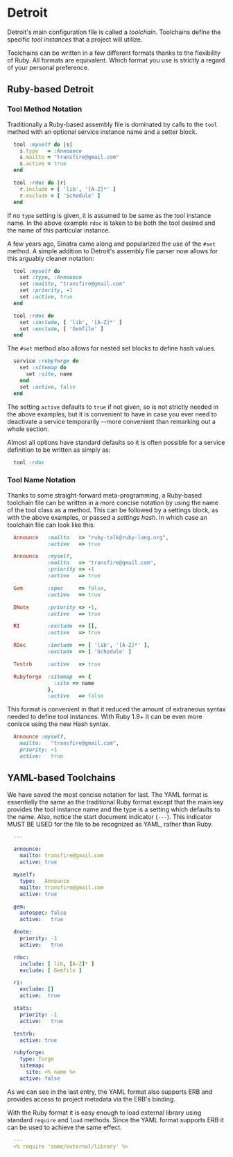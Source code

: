 # Detroit

Detroit's main configuration file is called a *toolchain*. Toolchains define the 
specific *tool instances* that a project will utilize. 

Toolchains can be written in a few different formats thanks to the flexibility
of Ruby. All formats are equivalent. Which format you use is strictly a regard
of your personal preference.

## Ruby-based Detroit

### Tool Method Notation

Traditionally a Ruby-based assembly file is dominated by calls to the `tool`
method with an optional service instance name and a setter block.

```ruby
  tool :myself do |s|
    s.type   = :Announce
    s.mailto = "transfire@gmail.com"
    s.active = true
  end

  tool :rdoc do |r|
    r.include = [ 'lib', '[A-Z]*' ]
    r.exclude = [ 'Schedule' ]
  end
```

If no `type` setting is given, it is assumed to be same as the tool instance name.
In the above example `rdoc` is taken to be both the tool desired and the name of
this particular instance.

A few years ago, Sinatra came along and popularized the use of the `#set` method.
A simple addition to Detroit's assembly file parser now allows for this arguably 
cleaner notation:

```ruby
  tool :myself do
    set :type, :Announce
    set :mailto, "transfire@gmail.com"
    set :priority, -1
    set :active, true
  end

  tool :rdoc do
    set :include, [ 'lib', '[A-Z]*' ]
    set :exclude, [ 'Gemfile' ]
  end
```

The `#set` method also allows for nested set blocks to define hash values.

```ruby
  service :rubyforge do
    set :sitemap do
      set :site, name
    end
    set :active, false
  end
```

The setting `active` defaults to `true` if not given, so is not strictly
needed in the above examples, but it is convenient to have in case you
ever need to deactivate a service temporarily --more convenient than
remarking out a whole section. 

Almost all options have standard defaults so it is often possible for a service
definition to be written as simply as:

```ruby
  tool :rdoc
```

### Tool Name Notation

Thanks to some straight-forward meta-programming, a Ruby-based toolchain file can
be written in a more concise notation by using the name of the tool class as a
method. This can be followed by a settings block, as with the above examples,
or passed a *settings hash*. In which case an toolchain file can look like this:

```ruby
  Announce   :mailto   => "ruby-talk@ruby-lang.org",
             :active   => true

  Announce   :myself,
             :mailto   => "transfire@gmail.com",
             :priority => -1
             :active   => true

  Gem        :spec     => false,
             :active   => true

  DNote      :priority => -1,
             :active   => true

  RI         :exclude  => [],
             :active   => true

  RDoc       :include  => [ 'lib', '[A-Z]*' ],
             :exclude  => [ 'Schedule' ]

  Testrb     :active   => true

  Rubyforge  :sitemap  => {
               :site => name
             },
             :active   => false
```

This format is convenient in that it reduced the amount of extraneous syntax
needed to define tool instances. With Ruby 1.9+ it can be even more conisce
using the new Hash syntax.

```ruby
  Announce :myself,
    mailto:   "transfire@gmail.com",
    priority: -1
    active:   true
```


## YAML-based Toolchains

We have saved the most concise notation for last. The YAML format is
essentially the same as the traditional Ruby format except that the
main key provides the tool instance name and the type is a setting
which defaults to the name. Also, notice the start document indicator
(`---`). This indicator MUST BE USED for the file to be recognized
as YAML, rather than Ruby.

```yaml
  ---

  announce:
    mailto: transfire@gmail.com
    active: true

  myself:
    type:   Announce
    mailto: transfire@gmail.com
    active: true

  gem:
    autospec: false
    active:   true

  dnote:
    priority: -1
    active:   true

  rdoc:
    include: [ lib, [A-Z]* ]
    exclude: [ Gemfile ]

  ri:
    exclude: []
    active:  true

  stats:
    priority: -1
    active:   true

  testrb:
    active: true

  rubyforge:
    type: forge
    sitemap:
      site: <% name %>
    active: false
```

As we can see in the last entry, the YAML format also supports ERB and provides
access to project metadata via the ERB's binding.

With the Ruby format it is easy enough to load external library using
standard `require` and `load` methods. Since the YAML format supports ERB
it can be used to achieve the same effect.

```yaml
  ---
  <% require 'some/external/library' %>
```

